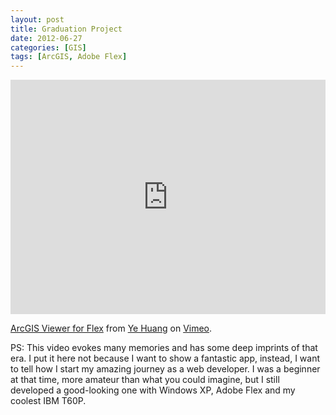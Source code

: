 ```yaml
---
layout: post
title: Graduation Project
date: 2012-06-27
categories: [GIS]
tags: [ArcGIS, Adobe Flex]
---
```


<iframe src="https://player.vimeo.com/video/79573876" width="100%" height="375" frameborder="0" webkitallowfullscreen mozallowfullscreen allowfullscreen></iframe>
<p><a href="https://vimeo.com/79573876">ArcGIS Viewer for Flex</a> from <a href="https://vimeo.com/user22741519">Ye Huang</a> on <a href="https://vimeo.com">Vimeo</a>.</p>

PS: This video evokes many memories and has some deep imprints of that era. I put it here not because I want to show a fantastic app, instead, I want to tell how I start my amazing journey as a web developer. I was a beginner at that time, more amateur than what you could imagine, but I still developed a good-looking one with Windows XP, Adobe Flex and my coolest IBM T60P. 